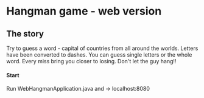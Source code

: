 # Hangman game - web version

## The story
Try to guess a word - capital of countries from all around the worlds. 
Letters have been converted to dashes. You can guess single letters or the whole word.
Every miss bring you closer to losing. Don't let the guy hang!!

#### Start
Run WebHangmanApplication.java and -> localhost:8080

